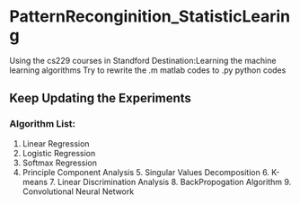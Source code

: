 # PatternReconginition_StatisticLearing
Using the cs229 courses in Standford
Destination:Learning the machine learning algorithms
Try to rewrite the .m matlab codes to .py python codes
## Keep Updating the Experiments
### Algorithm List:
  1. Linear Regression
  2. Logistic Regression
  3. Softmax Regression
  4. Principle Component Analysis
    5. Singular Values Decomposition
    6. K-means
    7. Linear Discrimination Analysis
    8. BackPropogation Algorithm
    9. Convolutional Neural Network